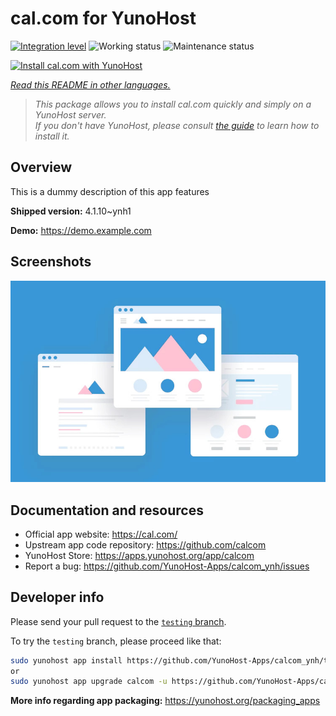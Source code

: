 <!--
N.B.: This README was automatically generated by <https://github.com/YunoHost/apps/tree/master/tools/readme_generator>
It shall NOT be edited by hand.
-->

# cal.com for YunoHost

[![Integration level](https://dash.yunohost.org/integration/calcom.svg)](https://dash.yunohost.org/appci/app/calcom) ![Working status](https://ci-apps.yunohost.org/ci/badges/calcom.status.svg) ![Maintenance status](https://ci-apps.yunohost.org/ci/badges/calcom.maintain.svg)

[![Install cal.com with YunoHost](https://install-app.yunohost.org/install-with-yunohost.svg)](https://install-app.yunohost.org/?app=calcom)

*[Read this README in other languages.](./ALL_README.md)*

> *This package allows you to install cal.com quickly and simply on a YunoHost server.*  
> *If you don't have YunoHost, please consult [the guide](https://yunohost.org/install) to learn how to install it.*

## Overview

This is a dummy description of this app features


**Shipped version:** 4.1.10~ynh1

**Demo:** <https://demo.example.com>

## Screenshots

![Screenshot of cal.com](./doc/screenshots/example.jpg)

## Documentation and resources

- Official app website: <https://cal.com/>
- Upstream app code repository: <https://github.com/calcom>
- YunoHost Store: <https://apps.yunohost.org/app/calcom>
- Report a bug: <https://github.com/YunoHost-Apps/calcom_ynh/issues>

## Developer info

Please send your pull request to the [`testing` branch](https://github.com/YunoHost-Apps/calcom_ynh/tree/testing).

To try the `testing` branch, please proceed like that:

```bash
sudo yunohost app install https://github.com/YunoHost-Apps/calcom_ynh/tree/testing --debug
or
sudo yunohost app upgrade calcom -u https://github.com/YunoHost-Apps/calcom_ynh/tree/testing --debug
```

**More info regarding app packaging:** <https://yunohost.org/packaging_apps>

